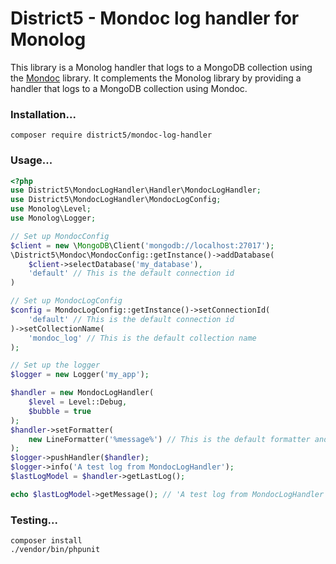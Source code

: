 District5 - Mondoc log handler for Monolog
====

This library is a Monolog handler that logs to a MongoDB collection using the
[Mondoc](https://github.com/district-5/php-mondoc) library. It complements the Monolog library by providing a handler
that logs to a MongoDB collection using Mondoc.

### Installation...

```
composer require district5/mondoc-log-handler
```

### Usage...

```php
<?php
use District5\MondocLogHandler\Handler\MondocLogHandler;
use District5\MondocLogHandler\MondocLogConfig;
use Monolog\Level;
use Monolog\Logger;

// Set up MondocConfig
$client = new \MongoDB\Client('mongodb://localhost:27017');
\District5\Mondoc\MondocConfig::getInstance()->addDatabase(
    $client->selectDatabase('my_database'),
    'default' // This is the default connection id
)

// Set up MondocLogConfig
$config = MondocLogConfig::getInstance()->setConnectionId(
    'default' // This is the default connection id
)->setCollectionName(
    'mondoc_log' // This is the default collection name
);

// Set up the logger
$logger = new Logger('my_app');

$handler = new MondocLogHandler(
    $level = Level::Debug,
    $bubble = true
);
$handler->setFormatter(
    new LineFormatter('%message%') // This is the default formatter and format
);
$logger->pushHandler($handler);
$logger->info('A test log from MondocLogHandler');
$lastLogModel = $handler->getLastLog();

echo $lastLogModel->getMessage(); // 'A test log from MondocLogHandler'

```

### Testing...

```
composer install
./vendor/bin/phpunit
```
